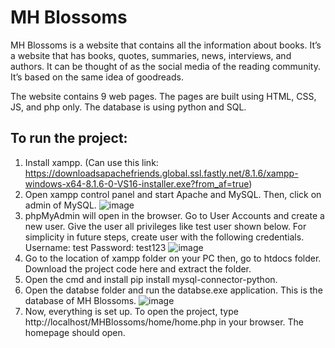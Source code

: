 # MH Blossoms

MH Blossoms is a website that contains all the information about books. It’s a website that has books, quotes, summaries, news, interviews, and authors. It can be thought of as the social media of the reading community. It’s based on the same idea of goodreads. 

The website contains 9 web pages. The pages are built using HTML, CSS, JS, and php only. The database is using python and SQL. 

## To run the project: 

1.	Install xampp. 
(Can use this link: https://downloadsapachefriends.global.ssl.fastly.net/8.1.6/xampp-windows-x64-8.1.6-0-VS16-installer.exe?from_af=true)
2.	Open xampp control panel and start Apache and MySQL. Then, click on admin of MySQL. 
![image](https://user-images.githubusercontent.com/64710994/174628486-a549d77e-ccc9-4bdb-aacd-ea13ec402212.png)
3.	phpMyAdmin will open in the browser. Go to User Accounts and create a new user. Give the user all privileges like test user shown below.
For simplicity in future steps, create user with the following credentials.
Username: test
Password: test123
![image](https://user-images.githubusercontent.com/64710994/174628570-ec977687-5b8e-47de-add5-492a8e02f557.png)
4.	Go to the location of xampp folder on your PC then, go to htdocs folder. Download the project code here and extract the folder.
5.	Open the cmd and install pip install mysql-connector-python.
6.	Open the databse folder and run the databse.exe application. This is the database of MH Blossoms.
![image](https://user-images.githubusercontent.com/64710994/174628592-357b1ea7-5991-4a9f-9581-039e79ad8bf9.png)
7.	Now, everything is set up. To open the project, type http://localhost/MHBlossoms/home/home.php in your browser. The homepage should open. 
